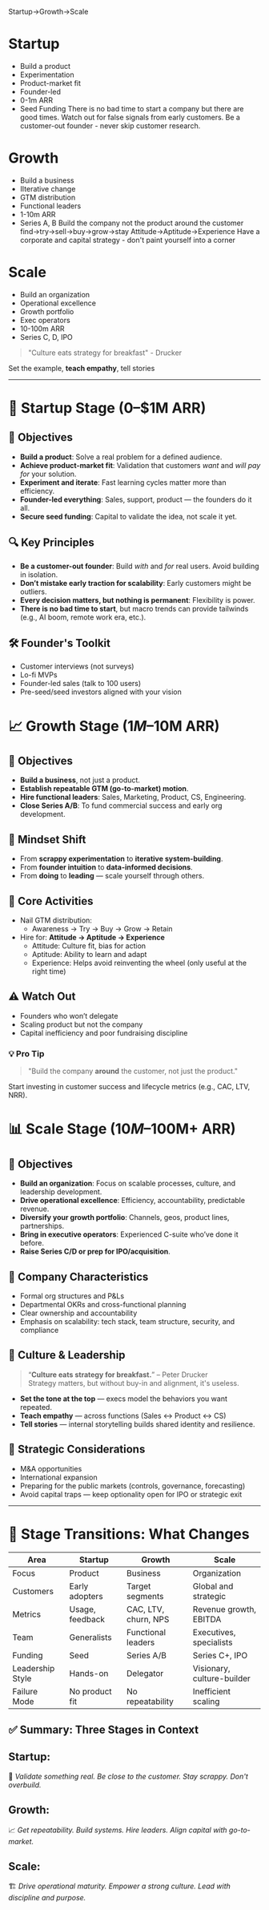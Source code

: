 Startup->Growth->Scale
# Startup
- Build a product
- Experimentation
- Product-market fit
- Founder-led
- 0-1m ARR
- Seed Funding
There is no bad time to start a company but there are good times.
Watch out for false signals from early customers.
Be a customer-out founder - never skip customer research.
# Growth
- Build a business
- IIterative change
- GTM distribution
- Functional leaders
- 1-10m ARR
- Series A, B
Build the company not the product around the customer
find->try->sell->buy->grow->stay
Attitude->Aptitude->Experience
Have a corporate and capital strategy - don't paint yourself into a corner

# Scale
- Build an organization
- Operational excellence
- Growth portfolio
- Exec operators
- 10-100m ARR
- Series C, D, IPO

> "Culture eats strategy for breakfast" - Drucker

Set the example, **teach empathy**, tell stories

---
# 🚀 **Startup Stage** (0–$1M ARR)

## 🎯 Objectives
- **Build a product**: Solve a real problem for a defined audience.
- **Achieve product-market fit**: Validation that customers _want_ and _will pay for_ your solution.
- **Experiment and iterate**: Fast learning cycles matter more than efficiency.
- **Founder-led everything**: Sales, support, product — the founders do it all.
- **Secure seed funding**: Capital to validate the idea, not scale it yet.
## 🔍 Key Principles
- **Be a customer-out founder**: Build _with_ and _for_ real users. Avoid building in isolation.
- **Don’t mistake early traction for scalability**: Early customers might be outliers.
- **Every decision matters, but nothing is permanent**: Flexibility is power.
- **There is no bad time to start**, but macro trends can provide tailwinds (e.g., AI boom, remote work era, etc.).
## 🛠️ Founder's Toolkit
- Customer interviews (not surveys)
- Lo-fi MVPs
- Founder-led sales (talk to 100 users)
- Pre-seed/seed investors aligned with your vision

# 📈 **Growth Stage** ($1M–$10M ARR)

## 🎯 Objectives
- **Build a business**, not just a product. 
- **Establish repeatable GTM (go-to-market) motion**.
- **Hire functional leaders**: Sales, Marketing, Product, CS, Engineering.
- **Close Series A/B**: To fund commercial success and early org development.
## 🔄 Mindset Shift
- From **scrappy experimentation** to **iterative system-building**.
- From **founder intuition** to **data-informed decisions**.
- From **doing** to **leading** — scale yourself through others.
## 🧩 Core Activities
- Nail GTM distribution:
    - Awareness → Try → Buy → Grow → Retain
- Hire for: **Attitude → Aptitude → Experience**
    - Attitude: Culture fit, bias for action
    - Aptitude: Ability to learn and adapt
    - Experience: Helps avoid reinventing the wheel (only useful at the right time)
## ⚠️ Watch Out
- Founders who won’t delegate
- Scaling product but not the company
- Capital inefficiency and poor fundraising discipline

### 💡 Pro Tip

> "Build the company **around** the customer, not just the product."

Start investing in customer success and lifecycle metrics (e.g., CAC, LTV, NRR).
# 📊 **Scale Stage** ($10M–$100M+ ARR)

## 🎯 Objectives
- **Build an organization**: Focus on scalable processes, culture, and leadership development.
- **Drive operational excellence**: Efficiency, accountability, predictable revenue.
- **Diversify your growth portfolio**: Channels, geos, product lines, partnerships.
- **Bring in executive operators**: Experienced C-suite who’ve done it before.
- **Raise Series C/D or prep for IPO/acquisition**.
## 🏢 Company Characteristics
- Formal org structures and P&Ls 
- Departmental OKRs and cross-functional planning
- Clear ownership and accountability
- Emphasis on scalability: tech stack, team structure, security, and compliance
## 🧬 Culture & Leadership

> “**Culture eats strategy for breakfast.**” – Peter Drucker  
> Strategy matters, but without buy-in and alignment, it's useless.

- **Set the tone at the top** — execs model the behaviors you want repeated.    
- **Teach empathy** — across functions (Sales ↔ Product ↔ CS)
- **Tell stories** — internal storytelling builds shared identity and resilience.
## 💼 Strategic Considerations
- M&A opportunities
- International expansion
- Preparing for the public markets (controls, governance, forecasting)
- Avoid capital traps — keep optionality open for IPO or strategic exit
---
# 🔁 Stage Transitions: What Changes

|Area|Startup|Growth|Scale|
|---|---|---|---|
|Focus|Product|Business|Organization|
|Customers|Early adopters|Target segments|Global and strategic|
|Metrics|Usage, feedback|CAC, LTV, churn, NPS|Revenue growth, EBITDA|
|Team|Generalists|Functional leaders|Executives, specialists|
|Funding|Seed|Series A/B|Series C+, IPO|
|Leadership Style|Hands-on|Delegator|Visionary, culture-builder|
|Failure Mode|No product fit|No repeatability|Inefficient scaling|
## ✅ Summary: Three Stages in Context

## **Startup**:

🔬 _Validate something real. Be close to the customer. Stay scrappy. Don't overbuild._

## **Growth**:

📈 _Get repeatability. Build systems. Hire leaders. Align capital with go-to-market._

## **Scale**:

🏗 _Drive operational maturity. Empower a strong culture. Lead with discipline and purpose._
